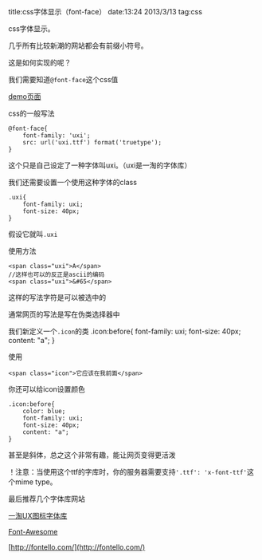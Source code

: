 title:css字体显示（font-face）
date:13:24 2013/3/13
tag:css

css字体显示。

几乎所有比较新潮的网站都会有前缀小符号。

这是如何实现的呢？

我们需要知道`@font-face`这个css值

[demo页面](/blog/css/font/index.html)

css的一般写法

	@font-face{
		font-family: 'uxi';
		src: url('uxi.ttf') format('truetype');
	}

这个只是自己设定了一种字体叫uxi。（uxi是一淘的字体库）

我们还需要设置一个使用这种字体的class

	.uxi{
		font-family: uxi;
		font-size: 40px;
	}

假设它就叫`.uxi`

使用方法

	<span class="uxi">A</span>
	//这样也可以的反正是ascii的编码
	<span class="uxi">&#65</span>

这样的写法字符是可以被选中的

通常网页的写法是写在伪类选择器中

我们新定义一个`.icon`的类
	.icon:before{
		font-family: uxi;
		font-size: 40px;
		content: "a";
	}

使用
	
	<span class="icon">它应该在我前面</span>

你还可以给icon设置颜色

	.icon:before{
		color: blue;
		font-family: uxi;
		font-size: 40px;
		content: "a";
	}

甚至是斜体，总之这个非常有趣，能让网页变得更活泼

！注意：当使用这个ttf的字库时，你的服务器需要支持`'.ttf': 'x-font-ttf'`这个mime type。

最后推荐几个字体库网站

[一淘UX图标字体库](http://ux.etao.com/fonts)

[Font-Awesome](http://fortawesome.github.com/Font-Awesome)

[http://fontello.com/](http://fontello.com/)
	